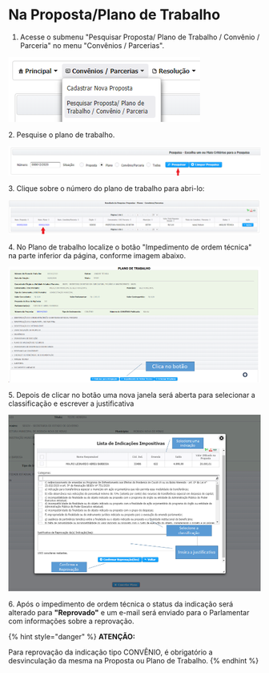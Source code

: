 # Na Proposta/Plano de Trabalho

1. Acesse o submenu "Pesquisar Proposta/ Plano de Trabalho / Convênio / Parceria" no menu "Convênios / Parcerias".

![](<../../../.gitbook/assets/image (220).png>)

2\. Pesquise o plano de trabalho.

![Digite o número do plano desejado e clique em pesquisar  ](<../../../.gitbook/assets/image (209) (1).png>)

3\.  Clique sobre o número do plano de trabalho para abri-lo:

![](<../../../.gitbook/assets/image (217).png>)

4\. No Plano de trabalho localize o botão "Impedimento de ordem técnica" na parte inferior da página, conforme imagem abaixo.

![](<../../../.gitbook/assets/image (184) (1).png>)

5\. Depois de clicar no botão uma nova janela será aberta para selecionar a classificação e escrever a justificativa

![](<../../../.gitbook/assets/image (185) (1).png>)

6\.  Após o impedimento de ordem técnica o status da indicação será alterado para **"Reprovado"** e  um e-mail será enviado para o Parlamentar com informações sobre a reprovação.

{% hint style="danger" %}
**ATENÇÃO:**

Para reprovação da indicação tipo CONVÊNIO, é obrigatório a desvinculação da mesma na Proposta ou Plano de Trabalho.
{% endhint %}
